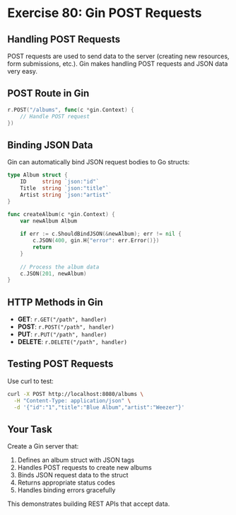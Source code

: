 # Exercise 80: Gin POST Requests

## Handling POST Requests

POST requests are used to send data to the server (creating new resources, form submissions, etc.). Gin makes handling POST requests and JSON data very easy.

## POST Route in Gin

```go
r.POST("/albums", func(c *gin.Context) {
    // Handle POST request
})
```

## Binding JSON Data

Gin can automatically bind JSON request bodies to Go structs:

```go
type Album struct {
    ID     string `json:"id"`
    Title  string `json:"title"`
    Artist string `json:"artist"`
}

func createAlbum(c *gin.Context) {
    var newAlbum Album
    
    if err := c.ShouldBindJSON(&newAlbum); err != nil {
        c.JSON(400, gin.H{"error": err.Error()})
        return
    }
    
    // Process the album data
    c.JSON(201, newAlbum)
}
```

## HTTP Methods in Gin

- **GET**: `r.GET("/path", handler)`
- **POST**: `r.POST("/path", handler)`
- **PUT**: `r.PUT("/path", handler)`
- **DELETE**: `r.DELETE("/path", handler)`

## Testing POST Requests

Use curl to test:
```bash
curl -X POST http://localhost:8080/albums \
  -H "Content-Type: application/json" \
  -d '{"id":"1","title":"Blue Album","artist":"Weezer"}'
```

## Your Task

Create a Gin server that:
1. Defines an album struct with JSON tags
2. Handles POST requests to create new albums  
3. Binds JSON request data to the struct
4. Returns appropriate status codes
5. Handles binding errors gracefully

This demonstrates building REST APIs that accept data.